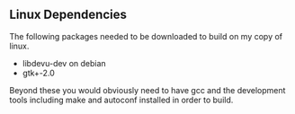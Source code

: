Linux Dependencies
--
The following packages needed to be downloaded to build on my copy of linux.

* libdevu-dev on debian
* gtk+-2.0

Beyond these you would obviously need to have gcc and the development tools including 
make and autoconf installed in order to build.
